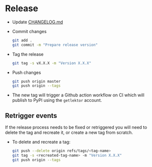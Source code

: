 # Release

* Update [CHANGELOG.md](https://github.com/lektor/lektor-atom/blob/master/CHANGELOG.md)

* Commit changes
  ```bash
  git add .
  git commit -m "Prepare release version"
  ```

* Tag the release
  ```bash
  git tag -s vX.X.X -m "Version X.X.X"
  ```

* Push changes
  ```bash
  git push origin master
  git push origin --tags
  ```

* The new tag will trigger a Github action workflow on CI which will publish to PyPI using the `getlektor` account.

## Retrigger events

If the release process needs to be fixed or retriggered you will need to delete the tag and recreate it, or create a new tag from scratch.

* To delete and recreate a tag:
  ```bash
  git push --delete origin refs/tags/<tag-name>
  git tag -s <recreated-tag-name> -m "Version X.X.X"
  git push origin --tags
  ```

